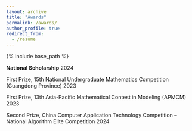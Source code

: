 ```yaml
---
layout: archive
title: "Awards"
permalink: /awards/
author_profile: true
redirect_from:
  - /resume
---
```


{% include base_path %}

**National Scholarship** 2024   

First Prize, 15th National Undergraduate Mathematics Competition (Guangdong Province) 2023   

First Prize, 13th Asia-Pacific Mathematical Contest in Modeling (APMCM) 2023   

Second Prize, China Computer Application Technology Competition – National Algorithm Elite Competition 2024
